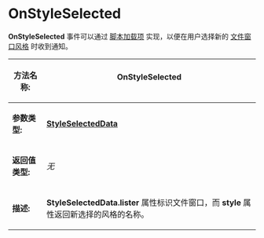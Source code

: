 # OnStyleSelected

**OnStyleSelected** 事件可以通过 [脚本加载项](/Manual/scripting/script_add-ins/README.zh.md) 实现，以便在用户选择新的 [文件窗口风格](/Manual/basic_concepts/the_lister/styles.zh.md) 时收到通知。

<table>
<thead><tr><th>

**方法名称:**</th><th>
OnStyleSelected
</th></tr></thead><tbody><tr><td>

**参数类型:**</td><td>

**[StyleSelectedData](../scripting_objects/styleselecteddata.zh.md)**
</td></tr><tr><td>

**返回值类型:**</td><td>

*无*
</td></tr><tr><td>

**描述:**</td><td>

**StyleSelectedData.lister** 属性标识文件窗口，而 **style** 属性返回新选择的风格的名称。
</td></tr></tbody>
</table>